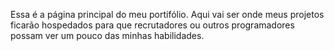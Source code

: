 Essa é a página principal do meu portifólio.
Aqui vai ser onde meus projetos ficarão hospedados para que recrutadores ou outros programadores possam ver um pouco das minhas habilidades.
